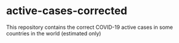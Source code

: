 # active-cases-corrected
This repository contains the correct COVID-19 active cases in some countries in the world (estimated only)

